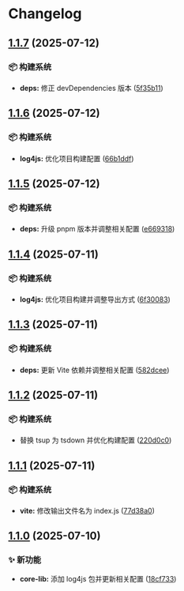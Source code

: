 # Changelog

## [1.1.7](https://github.com/CandriaJS/core-lib/compare/log4js-v1.1.6...log4js-v1.1.7) (2025-07-12)


### 📦️ 构建系统

* **deps:** 修正 devDependencies 版本 ([5f35b11](https://github.com/CandriaJS/core-lib/commit/5f35b11b81e8e2a3ae68168b4c698d28b081a5fe))

## [1.1.6](https://github.com/CandriaJS/core-lib/compare/log4js-v1.1.5...log4js-v1.1.6) (2025-07-12)


### 📦️ 构建系统

* **log4js:** 优化项目构建配置 ([66b1ddf](https://github.com/CandriaJS/core-lib/commit/66b1ddf73427ab1698c26b168b7ff59bd1355aad))

## [1.1.5](https://github.com/CandriaJS/core-lib/compare/log4js-v1.1.4...log4js-v1.1.5) (2025-07-12)


### 📦️ 构建系统

* **deps:** 升级 pnpm 版本并调整相关配置 ([e669318](https://github.com/CandriaJS/core-lib/commit/e669318e032ffdc2a7461541241464b561f0248e))

## [1.1.4](https://github.com/CandriaJS/core-lib/compare/log4js-v1.1.3...log4js-v1.1.4) (2025-07-11)


### 📦️ 构建系统

* **log4js:** 优化项目构建并调整导出方式 ([6f30083](https://github.com/CandriaJS/core-lib/commit/6f300833c367a3c0e4d4b5dfee9a28663095f6d3))

## [1.1.3](https://github.com/CandriaJS/core-lib/compare/log4js-v1.1.2...log4js-v1.1.3) (2025-07-11)


### 📦️ 构建系统

* **deps:** 更新 Vite 依赖并调整相关配置 ([582dcee](https://github.com/CandriaJS/core-lib/commit/582dcee07c7a0070699ef695c15735baa80e889a))

## [1.1.2](https://github.com/CandriaJS/core-lib/compare/log4js-v1.1.1...log4js-v1.1.2) (2025-07-11)


### 📦️ 构建系统

* 替换 tsup 为 tsdown 并优化构建配置 ([220d0c0](https://github.com/CandriaJS/core-lib/commit/220d0c0413f5512862c6eafa0497f7610c3a0686))

## [1.1.1](https://github.com/CandriaJS/core-lib/compare/log4js-v1.1.0...log4js-v1.1.1) (2025-07-11)


### 📦️ 构建系统

* **vite:** 修改输出文件名为 index.js ([77d38a0](https://github.com/CandriaJS/core-lib/commit/77d38a0392055b51bcc5a74fc2d1766fc927b5c0))

## [1.1.0](https://github.com/CandriaJS/core-lib/compare/log4js-v1.0.0...log4js-v1.1.0) (2025-07-10)


### ✨ 新功能

* **core-lib:** 添加 log4js 包并更新相关配置 ([18cf733](https://github.com/CandriaJS/core-lib/commit/18cf733ae11753728601982fca80b99c226f4e5c))
